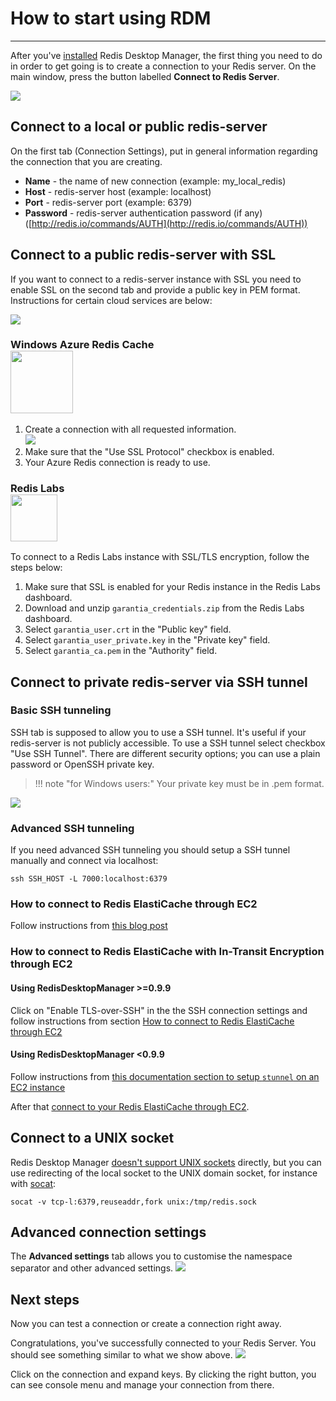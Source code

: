 # **How to start using RDM**
***


After you've [installed](install.md) Redis Desktop Manager, the first thing you need to do in order to get going is to create a connection to your Redis server. On the main window, press the button labelled **Connect to Redis Server**. 

![](http://redisdesktop.com/static/docs/rdm_main.png?v=2)

## Connect to a local or public redis-server
On the first tab (Connection Settings), put in general information regarding the connection that you are creating.

* **Name** - the name of new connection (example: my_local_redis)
* **Host** - redis-server host (example: localhost)
* **Port** - redis-server port (example: 6379)
* **Password** - redis-server authentication password (if any) ([http://redis.io/commands/AUTH](http://redis.io/commands/AUTH))

## Connect to a public redis-server with SSL
If you want to connect to a redis-server instance with SSL you need to enable SSL on the second tab and provide a public key in PEM format. 
Instructions for certain cloud services are below:

<img src="http://redisdesktop.com/static/docs/rdm_ssl.png?v=2" />


### Windows Azure Redis Cache <br /> <img src="https://docs.microsoft.com/en-us/azure/azure-cache-for-redis/media/index/redis-cache.svg" width="100" />

1. Create a connection with all requested information.
 <br /> <img src="http://redisdesktop.com/static/docs/rdm_ssl_azure.png?v=2" />
2. Make sure that the "Use SSL Protocol" checkbox is enabled.
3. Your Azure Redis connection is ready to use.

### Redis Labs <br /> <img src="https://upload.wikimedia.org/wikipedia/commons/7/75/Redis_Labs_Logo.png" height="75" />
To connect to a Redis Labs instance with SSL/TLS encryption, follow the steps below:

1. Make sure that SSL is enabled for your Redis instance in the Redis Labs dashboard.
2. Download and unzip `garantia_credentials.zip` from the Redis Labs dashboard.
3. Select `garantia_user.crt` in the "Public key" field.
4. Select `garantia_user_private.key` in the "Private key" field.
5. Select `garantia_ca.pem` in the "Authority" field.


## Connect to private redis-server via SSH tunnel
### Basic SSH tunneling
SSH tab is supposed to allow you to use a SSH tunnel. It's useful if your redis-server is not publicly accessible.
To use a SSH tunnel select checkbox "Use SSH Tunnel". There are different security options; you can use a plain password or OpenSSH private key. 

>!!! note "for Windows users:" 
    Your private key must be in .pem format.

<img src="http://redisdesktop.com/static/docs/rdm_ssh.png?v=2" />

### Advanced SSH tunneling
If you need advanced SSH tunneling you should setup a SSH tunnel manually and connect via localhost:
```
ssh SSH_HOST -L 7000:localhost:6379
```

### How to connect to Redis ElastiCache through EC2 
Follow instructions from [this blog post](https://userify.com/blog/howto-connect-redis-ec2-ssh-tunnel-elasticache/)

### How to connect to Redis ElastiCache with In-Transit Encryption through EC2
#### Using RedisDesktopManager >=0.9.9

Click on "Enable TLS-over-SSH" in the the SSH connection settings and follow instructions from section [How to connect to Redis ElastiCache through EC2](#how-to-connect-to-redis-elasticache-through-ec2)


#### Using RedisDesktopManager <0.9.9
Follow instructions from [this documentation section to setup `stunnel` on an EC2 instance](https://docs.aws.amazon.com/AmazonElastiCache/latest/red-ug/in-transit-encryption.html#connect-tls)

After that [connect to your Redis ElastiCache through EC2](#how-to-connect-to-redis-elasticache-through-ec2).

## Connect to a UNIX socket

Redis Desktop Manager [doesn't support UNIX sockets](https://github.com/uglide/RedisDesktopManager/issues/1751) directly, but you can use redirecting of the local socket to the UNIX domain socket, for instance with [socat](https://sourceforge.net/projects/socat):

```
socat -v tcp-l:6379,reuseaddr,fork unix:/tmp/redis.sock
```

## Advanced connection settings
The **Advanced settings** tab allows you to customise the namespace separator and other advanced settings.
<img src="http://redisdesktop.com/static/docs/rdm_advanced_settings.png?v=2" />

## Next steps
Now you can test a connection or create a connection right away. 

Congratulations, you've successfully connected to your Redis Server. You should see something similar to what we show above.
![](http://redisdesktop.com/static/docs/rdm_main2.png?v=2)


Click on the connection and expand keys. By clicking the right button, you can see console menu and manage your connection from there. 
